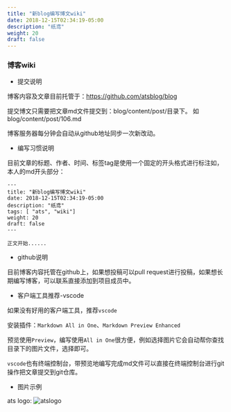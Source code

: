 ```yaml
---
title: "新blog编写博文wiki"
date: 2018-12-15T02:34:19-05:00
description: "纸鸢"
weight: 20
draft: false 
---
```


### 博客wiki

* 提交说明
  
博客内容及文章目前托管于：https://github.com/atsblog/blog

提交博文只需要把文章md文件提交到：blog/content/post/目录下。
如 blog/content/post/106.md

博客服务器每分钟会自动从github地址同步一次新改动。

* 编写习惯说明

目前文章的标题、作者、时间、标签tag是使用一个固定的开头格式进行标注如，本人的md开头部分：

```
---
title: "新blog编写博文wiki"
date: 2018-12-15T02:34:19-05:00
description: "纸鸢"
tags: [ "ats", "wiki"]
weight: 20
draft: false 
---

正文开始......
```


* github说明

目前博客内容托管在github上，如果想投稿可以pull request进行投稿，如果想长期编写博客，可以联系直接添加到项目成员中。

* 客户端工具推荐-vscode

如果没有好用的客户端工具，推荐`vscode`

安装插件：`Markdown All in One`、`Markdown Preview Enhanced`

预览使用`Preview`，编写使用`All in One`很方便，例如选择图片它会自动帮你查找目录下的图片文件，选择即可。

`vscode`也有终端控制台，带预览地编写完成md文件可以直接在终端控制台进行git操作把文章提交到git仓库。

* 图片示例

ats logo:
![atslogo](../../images/99/ts_logo.png)
